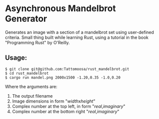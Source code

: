 # Asynchronous Mandelbrot Generator

Generates an image with a section of a mandelbrot set using user-defined criteria.
Small thing built while learning Rust, using a tutorial in the book "Programming Rust" by O'Reilly.

## Usage:

```
$ git clone git@github.com:Tattomoosa/rust_mandelbrot.git
$ cd rust_mandelbrot
$ cargo run mandel.png 2000x1500 -1.20,0.35 -1.0,0.20
```
Where the arguments are:
1. The output filename
2. Image dimensions in form "*width*x*height*"
3. Complex number at the top left, in form "*real*,*imaginary*"
3. Complex number at the bottom right "*real*,*imaginary*"
